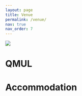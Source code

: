 ```yaml
---
layout: page
title: Venue
permalink: /venue/
nav: true
nav_order: 7
---
```


![](assets/qm.jpg)

# QMUL

# Accommodation
